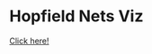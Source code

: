 # Hopfield Nets Viz
[Click here!](http://htmlpreview.github.io/?https://github.com/mwortsma/hopfield/blob/master/hopfield.html)
